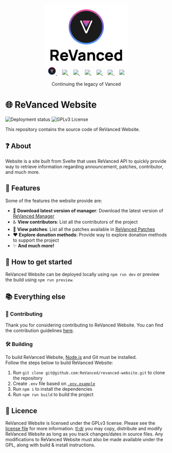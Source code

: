 <p align="center">
  <picture>
    <source
      width="256px"
      media="(prefers-color-scheme: dark)"
      srcset="assets/revanced-headline/revanced-headline-vertical-dark.svg"
    >
    <img 
      width="256px"
      src="assets/revanced-headline/revanced-headline-vertical-light.svg"
    >
  </picture>
  <br>
  <a href="https://revanced.app/">
     <picture>
         <source height="24px" media="(prefers-color-scheme: dark)" srcset="assets/revanced-logo/revanced-logo.svg" />
         <img height="24px" src="assets/revanced-logo/revanced-logo.svg" />
     </picture>
   </a>&nbsp;&nbsp;&nbsp;
   <a href="https://github.com/ReVanced">
       <picture>
           <source height="24px" media="(prefers-color-scheme: dark)" srcset="https://i.ibb.co/dMMmCrW/Git-Hub-Mark.png" />
           <img height="24px" src="https://i.ibb.co/9wV3HGF/Git-Hub-Mark-Light.png" />
       </picture>
   </a>&nbsp;&nbsp;&nbsp;
   <a href="http://revanced.app/discord">
       <picture>
           <source height="24px" media="(prefers-color-scheme: dark)" srcset="https://user-images.githubusercontent.com/13122796/178032563-d4e084b7-244e-4358-af50-26bde6dd4996.png" />
           <img height="24px" src="https://user-images.githubusercontent.com/13122796/178032563-d4e084b7-244e-4358-af50-26bde6dd4996.png" />
       </picture>
   </a>&nbsp;&nbsp;&nbsp;
   <a href="https://reddit.com/r/revancedapp">
       <picture>
           <source height="24px" media="(prefers-color-scheme: dark)" srcset="https://user-images.githubusercontent.com/13122796/178032351-9d9d5619-8ef7-470a-9eec-2744ece54553.png" />
           <img height="24px" src="https://user-images.githubusercontent.com/13122796/178032351-9d9d5619-8ef7-470a-9eec-2744ece54553.png" />
       </picture>
   </a>&nbsp;&nbsp;&nbsp;
   <a href="https://t.me/app_revanced">
      <picture>
         <source height="24px" media="(prefers-color-scheme: dark)" srcset="https://user-images.githubusercontent.com/13122796/178032213-faf25ab8-0bc3-4a94-a730-b524c96df124.png" />
         <img height="24px" src="https://user-images.githubusercontent.com/13122796/178032213-faf25ab8-0bc3-4a94-a730-b524c96df124.png" />
      </picture>
   </a>&nbsp;&nbsp;&nbsp;
   <a href="https://x.com/revancedapp">
      <picture>
         <source media="(prefers-color-scheme: dark)" srcset="https://user-images.githubusercontent.com/93124920/270180600-7c1b38bf-889b-4d68-bd5e-b9d86f91421a.png">
         <img height="24px" src="https://user-images.githubusercontent.com/93124920/270108715-d80743fa-b330-4809-b1e6-79fbdc60d09c.png" />
      </picture>
   </a>&nbsp;&nbsp;&nbsp;
   <a href="https://www.youtube.com/@ReVanced">
      <picture>
         <source height="24px" media="(prefers-color-scheme: dark)" srcset="https://user-images.githubusercontent.com/13122796/178032714-c51c7492-0666-44ac-99c2-f003a695ab50.png" />
         <img height="24px" src="https://user-images.githubusercontent.com/13122796/178032714-c51c7492-0666-44ac-99c2-f003a695ab50.png" />
     </picture>
   </a>
   <br>
   <br>
   Continuing the legacy of Vanced
</p>

# 🌐 ReVanced Website

![Deployment status](https://img.shields.io/github/actions/workflow/status/ReVanced/revanced-website/deploy.yml)
![GPLv3 License](https://img.shields.io/badge/License-GPL%20v3-yellow.svg)

This repository contains the source code of ReVanced Website.

## ❓ About

Website is a site built from Svelte that uses ReVanced API to quickly provide
way to retrieve information regarding announcement, patches, contributor, and much more.

## 💪 Features

Some of the features the website provide are:

* 🔽 **Download latest version of manager**: Download the latest version of [ReVanced Manager](https://github.com/ReVanced/revanced-manager)
* ♿ **View contributors**: List all the contributors of the project
* 🔎 **View patches**: List all the patches available in [ReVanced Patches](https://github.com/ReVanced/revanced-patches)
* ❤️ **Explore donation methods**: Provide way to explore donation methods to support the project
* ✨ **And much more!**

## 🚀 How to get started

ReVanced Website can be deployed locally using `npm run dev` or preview the build using `npm run preview`. 

## 📚 Everything else

### 📙 Contributing

Thank you for considering contributing to ReVanced Website. You can find the contribution guidelines [here](CONTRIBUTING.md).

### 🛠️ Building

To build ReVanced Website, [Node.js](https://nodejs.org/en/download) and Git must be installed.  
Follow the steps below to build ReVanced Website:

1. Run `git clone git@github.com:ReVanced/revanced-website.git` to clone the repository
2. Create `.env` file based on [`.env.example`](.env.example)
3. Run `npm i` to install the dependencies
4. Run `npm run build` to build the project

## 📜 Licence

ReVanced Website is licensed under the GPLv3 license. Please see the [license file](LICENSE) for more information.
[tl;dr](https://www.tldrlegal.com/license/gnu-general-public-license-v3-gpl-3) you may copy, distribute and modify ReVanced Website as long as you track changes/dates in source files.
Any modifications to ReVanced Website must also be made available under the GPL,
along with build & install instructions.
